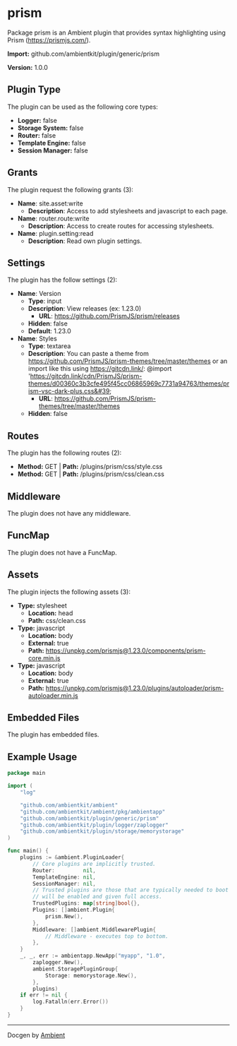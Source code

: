 # prism

Package prism is an Ambient plugin that provides syntax highlighting using Prism (https://prismjs.com/).

**Import:** github.com/ambientkit/plugin/generic/prism

**Version:** 1.0.0

## Plugin Type

The plugin can be used as the following core types:

- **Logger:** false
- **Storage System:** false
- **Router:** false
- **Template Engine:** false
- **Session Manager:** false

## Grants

The plugin request the following grants (3):

- **Name**: site.asset:write
  - **Description**: Access to add stylesheets and javascript to each page.
- **Name**: router.route:write
  - **Description**: Access to create routes for accessing stylesheets.
- **Name**: plugin.setting:read
  - **Description**: Read own plugin settings.

## Settings

The plugin has the follow settings (2):

- **Name**: Version
  - **Type**: input
  - **Description**: View releases (ex: 1.23.0)
    - **URL**: https://github.com/PrismJS/prism/releases
  - **Hidden**: false
  - **Default**: 1.23.0
- **Name**: Styles
  - **Type**: textarea
  - **Description**: You can paste a theme from https://github.com/PrismJS/prism-themes/tree/master/themes or an import like this using https://gitcdn.link/: @import &#39;https://gitcdn.link/cdn/PrismJS/prism-themes/d00360c3b3cfe495f45cc06865969c7731a94763/themes/prism-vsc-dark-plus.css&#39;
    - **URL**: https://github.com/PrismJS/prism-themes/tree/master/themes
  - **Hidden**: false

## Routes

The plugin has the following routes (2):
  - **Method:** GET | **Path:** /plugins/prism/css/style.css
  - **Method:** GET | **Path:** /plugins/prism/css/clean.css

## Middleware

The plugin does not have any middleware.

## FuncMap

The plugin does not have a FuncMap.

## Assets

The plugin injects the following assets (3):

  - **Type:** stylesheet
    - **Location:** head
    - **Path:** css/clean.css
  - **Type:** javascript
    - **Location:** body
    - **External:** true
    - **Path:** https://unpkg.com/prismjs@1.23.0/components/prism-core.min.js
  - **Type:** javascript
    - **Location:** body
    - **External:** true
    - **Path:** https://unpkg.com/prismjs@1.23.0/plugins/autoloader/prism-autoloader.min.js

## Embedded Files

The plugin has embedded files.

## Example Usage

```go
package main

import (
	"log"

	"github.com/ambientkit/ambient"
	"github.com/ambientkit/ambient/pkg/ambientapp"
	"github.com/ambientkit/plugin/generic/prism"
	"github.com/ambientkit/plugin/logger/zaplogger"
	"github.com/ambientkit/plugin/storage/memorystorage"
)

func main() {
	plugins := &ambient.PluginLoader{
		// Core plugins are implicitly trusted.
		Router:         nil,
		TemplateEngine: nil,
		SessionManager: nil,
		// Trusted plugins are those that are typically needed to boot so they
		// will be enabled and given full access.
		TrustedPlugins: map[string]bool{},
		Plugins: []ambient.Plugin{
			prism.New(),
		},
		Middleware: []ambient.MiddlewarePlugin{
			// Middleware - executes top to bottom.
		},
	}
	_, _, err := ambientapp.NewApp("myapp", "1.0",
		zaplogger.New(),
		ambient.StoragePluginGroup{
			Storage: memorystorage.New(),
		},
		plugins)
	if err != nil {
		log.Fatalln(err.Error())
	}
}
```

---

Docgen by [Ambient](https://ambientkit.github.io)